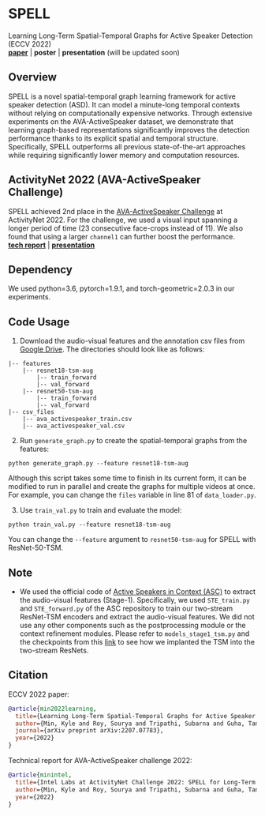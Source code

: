 # SPELL
Learning Long-Term Spatial-Temporal Graphs for Active Speaker Detection (ECCV 2022)\
[**paper**](https://arxiv.org/abs/2207.07783) | **poster** | **presentation** (will be updated soon)

## Overview
SPELL is a novel spatial-temporal graph learning framework for active speaker detection (ASD). It can model a minute-long temporal contexts without relying on computationally expensive networks. Through extensive experiments on the AVA-ActiveSpeaker dataset, we demonstrate that learning graph-based representations significantly improves the detection performance thanks to its explicit spatial and temporal structure. Specifically, SPELL outperforms all previous state-of-the-art approaches while requiring significantly lower memory and computation resources.

## ActivityNet 2022 (AVA-ActiveSpeaker Challenge)
SPELL achieved 2nd place in the [AVA-ActiveSpeaker Challenge](https://research.google.com/ava/challenge.html) at ActivityNet 2022. For the challenge, we used a visual input spanning a longer period of time (23 consecutive face-crops instead of 11). We also found that using a larger `channel1` can further boost the performance.\
[**tech report**](https://static.googleusercontent.com/media/research.google.com/en//ava/2022/S2_SPELL_ActivityNet_Challenge_2022.pdf) | [**presentation**](https://youtu.be/WCOOxsY0z34)

## Dependency
We used python=3.6, pytorch=1.9.1, and torch-geometric=2.0.3 in our experiments.

## Code Usage
1) Download the audio-visual features and the annotation csv files from [Google Drive](https://drive.google.com/drive/folders/1fYALbElvIKjqeS8uGTHSeqtOhA6FXuRi?usp=sharing). The directories should look like as follows:
```
|-- features
    |-- resnet18-tsm-aug
        |-- train_forward
        |-- val_forward
    |-- resnet50-tsm-aug
        |-- train_forward
        |-- val_forward
|-- csv_files
    |-- ava_activespeaker_train.csv
    |-- ava_activespeaker_val.csv
```

2) Run `generate_graph.py` to create the spatial-temporal graphs from the features:
```
python generate_graph.py --feature resnet18-tsm-aug
```
Although this script takes some time to finish in its current form, it can be modified to run in parallel and create the graphs for multiple videos at once. For example, you can change the `files` variable in line 81 of `data_loader.py`.

3) Use `train_val.py` to train and evaluate the model:
```
python train_val.py --feature resnet18-tsm-aug
```
You can change the `--feature` argument to `resnet50-tsm-aug` for SPELL with ResNet-50-TSM.

## Note
- We used the official code of [Active Speakers in Context (ASC)](https://github.com/fuankarion/active-speakers-context) to extract the audio-visual features (Stage-1). Specifically, we used `STE_train.py` and `STE_forward.py` of the ASC repository to train our two-stream ResNet-TSM encoders and extract the audio-visual features. We did not use any other components such as the postprocessing module or the context refinement modules. Please refer to `models_stage1_tsm.py` and the checkpoints from this [link](https://drive.google.com/drive/folders/1oom1XLVv8yAR8TVEmepsQ9Yp0E0SIAXM?usp=sharing) to see how we implanted the TSM into the two-stream ResNets.

## Citation
ECCV 2022 paper:
```bibtex
@article{min2022learning,
  title={Learning Long-Term Spatial-Temporal Graphs for Active Speaker Detection},
  author={Min, Kyle and Roy, Sourya and Tripathi, Subarna and Guha, Tanaya and Majumdar, Somdeb},
  journal={arXiv preprint arXiv:2207.07783},
  year={2022}
}
```

Technical report for AVA-ActiveSpeaker challenge 2022:
```bibtex
@article{minintel,
  title={Intel Labs at ActivityNet Challenge 2022: SPELL for Long-Term Active Speaker Detection},
  author={Min, Kyle and Roy, Sourya and Tripathi, Subarna and Guha, Tanaya and Majumdar, Somdeb},
  year={2022}
}
```
